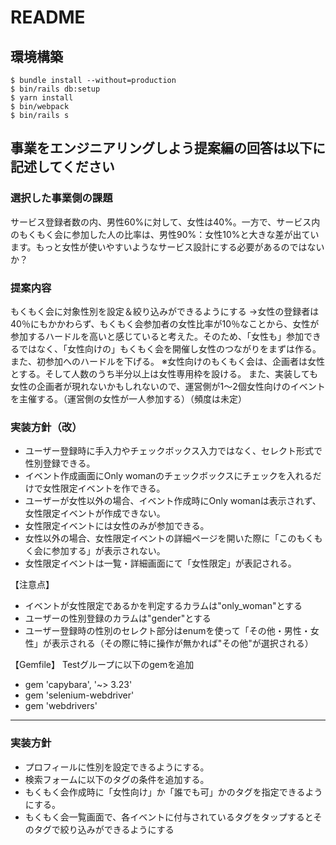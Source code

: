 # README

## 環境構築
```
$ bundle install --without=production
$ bin/rails db:setup
$ yarn install
$ bin/webpack
$ bin/rails s
```

## 事業をエンジニアリングしよう提案編の回答は以下に記述してください

### 選択した事業側の課題
サービス登録者数の内、男性60%に対して、女性は40%。一方で、サービス内のもくもく会に参加した人の比率は、男性90%：女性10%と大きな差が出ています。もっと女性が使いやすいようなサービス設計にする必要があるのではないか？

### 提案内容
もくもく会に対象性別を設定＆絞り込みができるようにする
->女性の登録者は40％にもかかわらず、もくもく会参加者の女性比率が10％なことから、女性が参加するハードルを高いと感じていると考えた。そのため、「女性も」参加できるではなく、「女性向けの」もくもく会を開催し女性のつながりをまずは作る。また、初参加へのハードルを下げる。
※女性向けのもくもく会は、企画者は女性とする。そして人数のうち半分以上は女性専用枠を設ける。
また、実装しても女性の企画者が現れないかもしれないので、運営側が1〜2個女性向けのイベントを主催する。（運営側の女性が一人参加する）（頻度は未定）

### 実装方針（改）
- ユーザー登録時に手入力やチェックボックス入力ではなく、セレクト形式で性別登録できる。
- イベント作成画面にOnly womanのチェックボックスにチェックを入れるだけで女性限定イベントを作できる。
- ユーザーが女性以外の場合、イベント作成時にOnly womanは表示されず、女性限定イベントが作成できない。
- 女性限定イベントには女性のみが参加できる。
- 女性以外の場合、女性限定イベントの詳細ページを開いた際に「このもくもく会に参加する」が表示されない。
- 女性限定イベントは一覧・詳細画面にて「女性限定」が表記される。

【注意点】
- イベントが女性限定であるかを判定するカラムは"only_woman"とする
- ユーザーの性別登録のカラムは"gender"とする
- ユーザー登録時の性別のセレクト部分はenumを使って「その他・男性・女性」が表示される（その際に特に操作が無かれば"その他"が選択される）
    
【Gemfile】
Testグループに以下のgemを追加
- gem 'capybara', '~> 3.23'
- gem 'selenium-webdriver'
- gem 'webdrivers' 

***

### 実装方針
- プロフィールに性別を設定できるようにする。
- 検索フォームに以下のタグの条件を追加する。
- もくもく会作成時に「女性向け」か「誰でも可」かのタグを指定できるようにする。
- もくもく会一覧画面で、各イベントに付与されているタグをタップするとそのタグで絞り込みができるようにする

